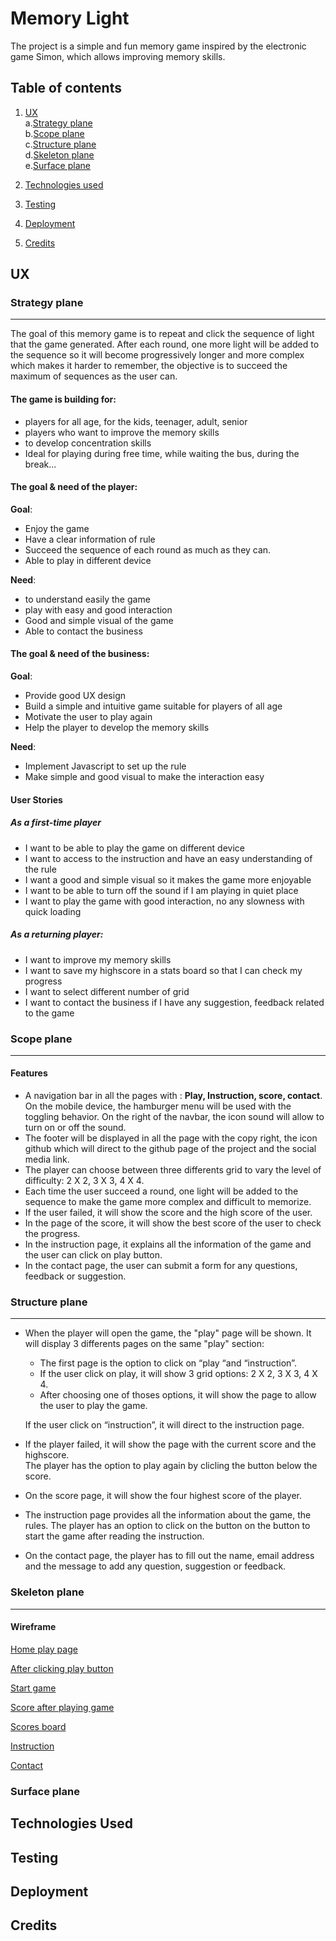 # Memory Light

The project is a simple and fun memory game inspired by the electronic game Simon, which allows improving memory skills.

## Table of contents
1. [UX](#ux)   
a.[Strategy plane](#strategy-plane)  
b.[Scope plane](#scope-plane)  
c.[Structure plane](#structure-plane)   
d.[Skeleton plane](#skeleton-plane)    
e.[Surface plane](#surface-plane) 

2. [Technologies used](#technologies-used)  

3. [Testing](#testing)

4. [Deployment](#deployment)

5. [Credits](#credits)

## UX <a name="ux"></a>

### Strategy plane <a name="strategy-plane"></a>
---
The goal of this memory game is to repeat and click the sequence of light that the game generated. After each round, one more light will be added to the sequence so it will become progressively longer and more complex which makes it harder to remember, the objective is to succeed the maximum of sequences as the user can.

#### The game is building for: 
* players for all age, for the kids, teenager, adult, senior 
* players who want to improve the memory skills 
* to develop concentration skills
* Ideal for playing during free time, while waiting the bus, during the break...

#### The goal & need of the player:
**Goal**:
* Enjoy the game
* Have a clear information of rule
* Succeed the sequence of each round as much as they can.
* Able to play in different device 

**Need**:
* to understand easily the game
* play with easy and good interaction
* Good and simple visual of the game 
* Able to contact the business 

#### The goal & need of the business:
**Goal**:
* Provide good UX design
* Build a simple and intuitive game suitable for players of all age
* Motivate the user to play again 
* Help the player to develop the memory skills


**Need**:
* Implement Javascript to set up the rule 
* Make simple and good visual to make the interaction easy

#### User Stories
##### As a first-time player
* I want to be able to play the game on different device
* I want to access to the instruction and have an easy understanding of the rule 
* I want a good and simple visual so it makes the game more enjoyable 
* I want to be able to turn off the sound if I am playing in quiet place
* I want to play the game with good interaction, no any slowness with quick loading  

##### As a  returning player: 
* I want to improve my memory skills
* I want to save my highscore in a stats board so that I can check my progress 
* I want to select different number of grid 
* I want to contact the business if I have any suggestion, feedback related to the game


### Scope plane <a name="scope-plane"></a>
---
#### Features
* A navigation bar in all the pages with : **Play, Instruction, score, contact**.  
On the mobile device, the hamburger menu will be used with the toggling behavior. 
On the right of the navbar, the icon sound will allow to turn on or off the sound.
* The footer will be displayed in all the page with the copy right, the icon github which will direct to the github page of the project and the social media link.
* The player can choose between three differents grid to vary the level of difficulty:  2 X 2, 3 X 3, 4 X 4.  
* Each time the user succeed a round, one light will be added to the sequence to make the game more complex and difficult to memorize. 
* If the user failed, it will show the score and the high score of the user.
* In the page of the score, it will show the best score of the user to check the progress.
* In the instruction page, it explains all the information of the game and the user can click on play button.
* In the contact page, the user can submit a form for any questions, feedback or suggestion.


### Structure plane <a name="structure-plane"></a>
---
* When the player will open the game, the "play" page will be shown. It will display 3 differents pages on the same "play" section:  
    - The first page is the option to click on “play “and “instruction”.  
    - If the user click on play, it will show 3 grid options: 2 X 2, 3 X 3, 4 X 4.  
    - After choosing one of thoses options, it will show the page to allow the user to play the game. 

    If the user click on “instruction”, it will direct to the instruction page.

* If the player failed, it will show the page with the current score and the highscore.  
The player has the option to play again by clicling the button below the score.

* On the score page, it will show the four highest score of the player. 

* The instruction page provides all the information about the game, the rules. The player has an option to click on the button on the button to start the game after reading the instruction.

* On the contact page, the player has to fill out the name, email address and the message to add any question, suggestion or feedback.

### Skeleton plane <a name="skeleton-plane"></a>
---
#### Wireframe

[Home play page](https://github.com/yuyu78/memory-light/blob/master/wireframe/home%20page%20play.pdf)

[After clicking play button](https://github.com/yuyu78/memory-light/blob/master/wireframe/after%20clicking%20play.pdf)

[Start game](https://github.com/yuyu78/memory-light/blob/master/wireframe/start%20game.pdf)

[Score after playing game ](https://github.com/yuyu78/memory-light/blob/master/wireframe/score%20after%20playing%20game.pdf)

[Scores board](https://github.com/yuyu78/memory-light/blob/master/wireframe/scores%20page.pdf)

[Instruction](https://github.com/yuyu78/memory-light/blob/master/wireframe/instruction.pdf)

[Contact](https://github.com/yuyu78/memory-light/blob/master/wireframe/contact.pdf)

### Surface plane <a name="surface-plane"></a>

## Technologies Used <a name="technologies-used"></a>

## Testing <a name="testing"></a>

## Deployment <a name="deployment"></a>

## Credits <a name="credits"></a>